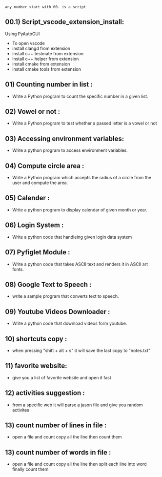 `any number start with 00. is a script`

## 00.1) Script_vscode_extension_install:
 Using PyAutoGUI 
- To open vscode 
- install clangd from extension
- install c++ testmate  from extension
- install c++ helper  from extension
- install cmake  from extension
- install cmake tools  from extension

## 01) Counting number in list :   
 * Write a Python program to count the specific number  in a given list.
## 02) Vowel or not : 
 * Write a Python program to test whether a passed letter is a vowel or not
## 03) Accessing environment variables:
 * Write a python program to access environment variables.
## 04) Compute circle area :
 * Write a Python program which accepts the radius of a circle from the user and compute the area.
## 05) Calender :
 * Write a python program to display calendar of given month or year.
## 06) Login System :
 * Write a python code that handleing given login data system
## 07) Pyfiglet Module :
 * Write a python code that takes ASCII text and renders it in ASCII art fonts.
## 08) Google Text to Speech : 
 * write a sample program that converts text to speech.
## 09) Youtube Videos Downloader :
 * Write a python code that download videos form youtube.
## 10) shortcuts copy :
 * when pressing "shift + alt + s" it will save the last copy to "notes.txt"
## 11) favorite website:
 * give you a list of favorite website and open it fast
## 12) activities suggestion :
 * from a specific web it will parse a jason file and give you random activites
## 13) count number of lines in file :
 * open a file and count copy all the line then count them
## 13) count number of words in file :
 * open a file and count copy all the line then split each line into word finally count them